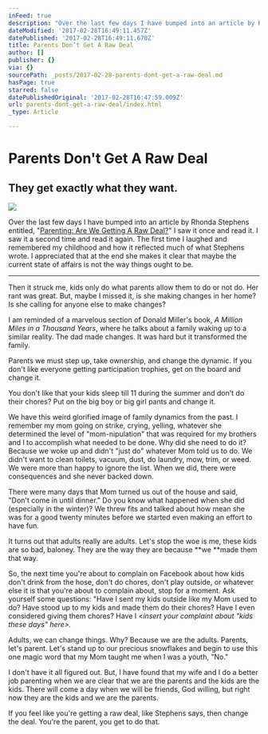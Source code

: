 ```yaml
---
inFeed: true
description: "Over the last few days I have bumped into an article by Rhonda Stephens entitled, “Parenting: Are We Getting A Raw Deal?” I saw it once and read it. I saw it a second time and read it again. The first time I laughed and remembered my childhood and how it reflected much of what Stephens wrote. I appreciated that at the end she makes it clear that maybe the current state of affairs is not the way things ought to\_be."
dateModified: '2017-02-28T16:49:11.457Z'
datePublished: '2017-02-28T16:49:11.670Z'
title: Parents Don’t Get A Raw Deal
author: []
publisher: {}
via: {}
sourcePath: _posts/2017-02-28-parents-dont-get-a-raw-deal.md
hasPage: true
starred: false
datePublishedOriginal: '2017-02-28T16:47:59.009Z'
url: parents-dont-get-a-raw-deal/index.html
_type: Article

---
```

# Parents Don't Get A Raw Deal

## They get exactly what they want.
![](https://the-grid-user-content.s3-us-west-2.amazonaws.com/62bec409-162a-4da4-a927-37d350dca1a6.jpg)

Over the last few days I have bumped into an article by Rhonda Stephens entitled, "[Parenting: Are We Getting A Raw Deal?][0]" I saw it once and read it. I saw it a second time and read it again. The first time I laughed and remembered my childhood and how it reflected much of what Stephens wrote. I appreciated that at the end she makes it clear that maybe the current state of affairs is not the way things ought to be.

---

Then it struck me, kids only do what parents allow them to do or not do. Her rant was great. But, maybe I missed it, is she making changes in her home? Is she calling for anyone else to make changes?

I am reminded of a marvelous section of Donald Miller's book, _A Million Miles in a Thousand Years_, where he talks about a family waking up to a similar reality. The dad made changes. It was hard but it transformed the family.

Parents we must step up, take ownership, and change the dynamic. If you don't like everyone getting participation trophies, get on the board and change it.

You don't like that your kids sleep till 11 during the summer and don't do their chores? Put on the big boy or big girl pants and change it.

We have this weird glorified image of family dynamics from the past. I remember my mom going on strike, crying, yelling, whatever she determined the level of "mom-nipulation" that was required for my brothers and I to accomplish what needed to be done. Why did she need to do it? Because we woke up and didn't "just do" whatever Mom told us to do. We didn't want to clean toilets, vacuum, dust, do laundry, mow, trim, or weed. We were more than happy to ignore the list. When we did, there were consequences and she never backed down.

There were many days that Mom turned us out of the house and said, "Don't come in until dinner." Do you know what happened when she did (especially in the winter)? We threw fits and talked about how mean she was for a good twenty minutes before we started even making an effort to have fun.

It turns out that adults really are adults. Let's stop the woe is me, these kids are so bad, baloney. They are the way they are because **we **made them that way.

So, the next time you're about to complain on Facebook about how kids don't drink from the hose, don't do chores, don't play outside, or whatever else it is that you're about to complain about, stop for a moment. Ask yourself some questions: "Have I sent my kids outside like my Mom used to do? Have stood up to my kids and made them do their chores? Have I even considered giving them chores? Have I <_insert your complaint about "kids these days" here\>._

Adults, we can change things. Why? Because we are the adults. Parents, let's parent. Let's stand up to our precious snowflakes and begin to use this one magic word that my Mom taught me when I was a youth, "No."

I don't have it all figured out. But, I have found that my wife and I do a better job parenting when we are clear that we are the parents and the kids are the kids. There will come a day when we will be friends, God willing, but right now they are the kids and we are the parents.

If you feel like you're getting a raw deal, like Stephens says, then change the deal. You're the parent, you get to do that.

[0]: http://t.umblr.com/redirect?z=https%3A%2F%2Frhondastephens.wordpress.com%2F2016%2F04%2F01%2Fparenting-are-we-getting-a-raw-deal%2F&t=YjQ2YmVhN2QyODFlZDQ1YTRlZDg3YzdlODQ3NTdiNTE0ZjBlYTdmMiwwbEp2a2tmdg%3D%3D&b=t%3Ated7ejFPl_xcIKJQ8r1G4A&p=https%3A%2F%2Fdanielmrose.tumblr.com%2Fpost%2F155688785928%2Fparents-dont-get-a-raw-deal&m=1